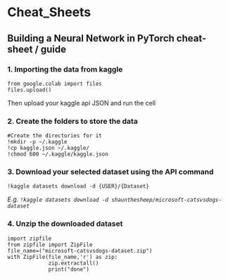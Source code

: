 # Cheat_Sheets

## Building a Neural Network in PyTorch cheat-sheet / guide

### 1. Importing the data from kaggle

```
from google.colab import files
files.upload()
```

Then upload your kaggle api JSON and run the cell

### 2. Create the folders to store the data

```
#Create the directories for it
!mkdir -p ~/.kaggle
!cp kaggle.json ~/.kaggle/
!chmod 600 ~/.kaggle/kaggle.json
```
### 3. Download your selected dataset using the API command

`!kaggle datasets download -d {USER}/{Dataset}`

*E.g. `!kaggle datasets download -d shaunthesheep/microsoft-catsvsdogs-dataset`*

### 4. Unzip the downloaded dataset
```
import zipfile
from zipfile import ZipFile
file_name=("microsoft-catsvsdogs-dataset.zip")
with ZipFile(file_name,'r') as zip:
             zip.extractall()
             print("done")
```


